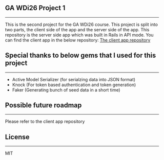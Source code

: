 ## GA WDi26 Project 1
---
This is the second project for the GA WDi26 course. This project is split into two parts, the client side of the app and the server side of the app. This repository is the server side app which was built in Rails in API mode. You can find the client app in the below repository:
[The client app repository](https://github.com/shiang/WDi26-Homework/tree/master/Ryan_Liu/week_06/day_05/project1_client)

## Special thanks to below gems that I used for this project
---
- Active Model Serializer (for serialzing data into JSON format)
- Knock (For token based authentication and token generation)
- Faker (Generating bunch of seed data in a short time)

## Possible future roadmap
---
Please refer to the client app repository

## License
---
MIT
